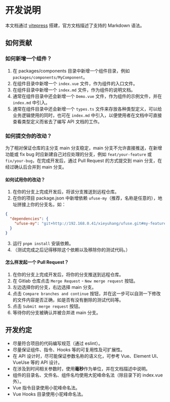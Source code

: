 # 开发说明

本文档通过 [vitepress](https://vitepress.dev/) 搭建，官方文档描述了支持的 Markdown 语法。

## 如何贡献

### 如何新增一个组件？

1. 在 packages/components 目录中新增一个组件目录，例如 `packages/components/MyComponent`。
2. 在组件目录中新增一个 `index.vue` 文件，作为组件的入口文件。
3. 在组件目录中新增一个 `index.md` 文件，作为组件的说明文档。
4. 通常在组件目录中还会新增一个 `Demo.vue` 文件，作为组件的示例文件，并在 `index.md` 中引入。
5. 通常在组件目录中还会新增一个 `types.ts` 文件来存放各种类型定义，可以给业务逻辑使用的同时，也可在 `index.md` 中引入，以便使用者在文档中可直接查看类型定义而省去了编写 API 文档的工作。

### 如何提交你的改动？

为了相对保证仓库的主分支 main 分支稳定，main 分支不允许直接推送，在新增功能或 fix bug 时应新建自己对应处理的分支，例如 `feat/your-feature` 或 `fix/your-bug`，在完成开发后，通过 Pull Request 的方式提交到 main 分支，在经过确认后合并到 main 分支。

#### 如何试用你的改动？

1. 在你的分支上完成开发后，将该分支推送到远程仓库。
2. 在你的项目 package.json 中新增依赖 `ufuse-my`（推荐，名称是任意的），地址拼接上你的分支名，如：
```json
{
  "dependencies": {
    "ufuse-my": "git+http://192.168.0.41/xieyuhang/ufuse.git#my-feature-branch"
  }
}
```
3. 运行 `pnpm install` 安装依赖。
4. （测试完成之后记得移除这个依赖以及移除你的测试代码。）

#### 怎么样发起一个 Pull Request？

1. 在你的分支上完成开发后，将你的分支推送到远程仓库。
2. 在 Gitlab 仓库点击 `Merge Request` - `New merge request` 按钮。
3. 左边选择你的分支，右边选择 main 分支。
4. 点击 `Compare branches and continue` 按钮，并在这一步可以自测一下修改的文件内容是否正确，如是否有没有删除的测试代码等。
5. 点击 `Submit merge request` 按钮。
6. 等待你的分支被确认并被合并进 main 分支。

## 开发约定

+ 尽量符合项目的代码编写规范（通过 eslint）。
+ 尽量保证组件、指令、Hooks 等的可复用性及可扩展性。
+ 在 API 设计时，尽可能保证参数名称的语义化，可参考 Vue、Element UI、VueUse 等的 API 设计。
+ 在涉及到时间相关参数时，使用**毫秒**作为单位，并在文档描述中说明。
+ 组件的目录名、文件名、组件名均使用大驼峰命名法（除目录下的 index.vue 外）。
+ Vue 指令目录使用小驼峰命名法。
+ Vue Hooks 目录使用小驼峰命名法。
